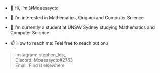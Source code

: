 * 👋 Hi, I’m @Moaesaycto

* 👀 I’m interested in Mathematics, Origami and Computer Science

* 🌱 I’m currently a student at UNSW Sydney studying Mathematics and Computer Science

* 📫 How to reach me: Feel free to reach out on:\
> Instagram: stephen_los_\
> Discord: Moaesaycto#2763\
> Email: Find it elsewhere

<!---
Moaesaycto/Moaesaycto is a ✨ special ✨ repository because its `README.md` (this file) appears on your GitHub profile.
You can click the Preview link to take a look at your changes.
--->
